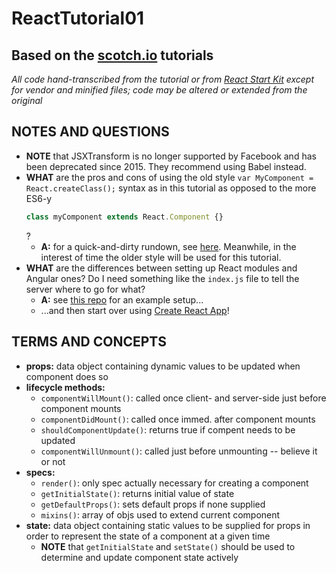 # ReactTutorial01
## Based on the [scotch.io](https://scotch.io/tutorials/learning-react-getting-started-and-concepts) tutorials

*All code hand-transcribed from the tutorial or from [React Start Kit](https://facebook.github.io/react/downloads/react-15.0.1.zip) except for vendor and minified files; code may be altered or extended from the original*

## NOTES AND QUESTIONS
* **NOTE** that JSXTransform is no longer supported by Facebook and has been deprecated since 2015.  They recommend using Babel instead.
* **WHAT** are the pros and cons of using the old style `var MyComponent = React.createClass();` syntax as in this tutorial as opposed to the more ES6-y 
  ```javascript
  class myComponent extends React.Component {}
  ```
  ?
  - **A:** for a quick-and-dirty rundown, see [here](https://toddmotto.com/react-create-class-versus-component/).  Meanwhile, in the interest of time the older style will be used for this tutorial.
* **WHAT** are the differences between setting up React modules and Angular ones?  Do I need something like the `index.js` file to tell the server where to go for what? 
  - **A:** see [this repo](https://github.com/cfpdx-401d5/class-work/tree/master/week06_front-end-SPA/mar02_react-components/hello-react) for an example setup...
  - ...and then start over using [Create React App](https://github.com/facebookincubator/create-react-app)!

## TERMS AND CONCEPTS
* **props:** data object containing dynamic values to be updated when component does so
* **lifecycle methods:**
  - `componentWillMount()`:  called once client- and server-side just before component mounts
  - `componentDidMount()`: called once immed. after component mounts
  - `shouldComponentUpdate()`: returns true if compent needs to be updated
  - `componentWillUnmount()`: called just before unmounting -- believe it or not
* **specs:**
  - `render()`:  only spec actually necessary for creating a component
  - `getInitialState()`:  returns initial value of state
  - `getDefaultProps()`: sets default props if none supplied
  - `mixins()`: array of objs used to extend current component
* **state:** data object containing static values to be supplied for props in order to represent the state of a component at a given time
  - **NOTE** that `getInitialState` and `setState()` should be used to determine and update component state actively
